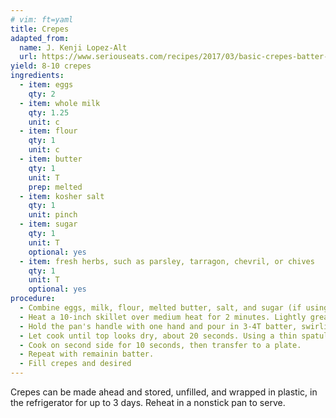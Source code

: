 ```yaml
---
# vim: ft=yaml
title: Crepes
adapted_from:
  name: J. Kenji Lopez-Alt
  url: https://www.seriouseats.com/recipes/2017/03/basic-crepes-batter-recipe.html
yield: 8-10 crepes
ingredients:
  - item: eggs
    qty: 2 
  - item: whole milk
    qty: 1.25
    unit: c
  - item: flour
    qty: 1
    unit: c
  - item: butter
    qty: 1
    unit: T
    prep: melted
  - item: kosher salt
    qty: 1
    unit: pinch
  - item: sugar
    qty: 1
    unit: T
    optional: yes
  - item: fresh herbs, such as parsley, tarragon, chevril, or chives
    qty: 1
    unit: T
    optional: yes
procedure:
  - Combine eggs, milk, flour, melted butter, salt, and sugar (if using) in a blender. Start blender on low and increase to high. Blend until smooth, about 10 seconds. Add herbs (if using)smooth
  - Heat a 10-inch skillet over medium heat for 2 minutes. Lightly grease with butter or oil, using a paper towel to wipe out the excess.
  - Hold the pan's handle with one hand and pour in 3-4T batter, swirling and tilting pan immediately to spread batter in a thin, even layer.
  - Let cook until top looks dry, about 20 seconds. Using a thin spatula, lift one edge of crepe. Grab edge with finers of both hands and flip.
  - Cook on second side for 10 seconds, then transfer to a plate. 
  - Repeat with remainin batter.
  - Fill crepes and desired
---
```

Crepes can be made ahead and stored, unfilled, and wrapped in plastic, in the refrigerator for up to 3 days. Reheat in a nonstick pan to serve.
